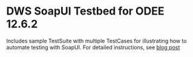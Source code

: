 # DWS SoapUI Testbed for ODEE 12.6.2
Includes sample TestSuite with multiple TestCases for illustrating how to automate testing with SoapUI. For detailed instructions, see [blog post](http://blogs.oracle.com/documakertech)

